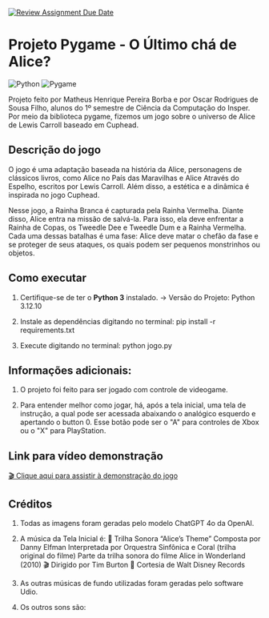 [![Review Assignment Due Date](https://classroom.github.com/assets/deadline-readme-button-22041afd0340ce965d47ae6ef1cefeee28c7c493a6346c4f15d667ab976d596c.svg)](https://classroom.github.com/a/0Y5_N7_q)


# Projeto Pygame - O Último chá de Alice?

![Python](https://img.shields.io/badge/Python-3.12-blue?logo=python)
![Pygame](https://img.shields.io/badge/Pygame-2.5.2-green?logo=pygame)

Projeto feito por Matheus Henrique Pereira Borba e por Oscar Rodrigues de Sousa Filho, alunos do 1º semestre de Ciência da Computação do Insper.
Por meio da biblioteca pygame, fizemos um jogo sobre o universo de Alice de Lewis Carroll baseado em Cuphead.


## Descrição do jogo

O jogo é uma adaptação baseada na história da Alice, personagens de clássicos livros, como Alice no País das Maravilhas e Alice Através do Espelho, escritos por Lewis Carroll. Além disso, a estética e a dinâmica é inspirada no jogo Cuphead.

Nesse jogo, a Rainha Branca é capturada pela Rainha Vermelha. Diante disso, Alice entra na missão de salvá-la.
Para isso, ela deve enfrentar a Rainha de Copas, os Tweedle Dee e Tweedle Dum e a Rainha Vermelha.
Cada uma dessas batalhas é uma fase: Alice deve matar o chefão da fase e se proteger de seus ataques, os quais podem ser pequenos monstrinhos ou objetos.


## Como executar

1) Certifique-se de ter o **Python 3** instalado. -> Versão do Projeto: Python 3.12.10

2) Instale as dependências digitando no terminal:
pip install -r requirements.txt

3) Execute digitando no terminal:
python jogo.py


## Informações adicionais:

1) O projeto foi feito para ser jogado com controle de videogame.

2) Para entender melhor como jogar, há, após a tela inicial, uma tela de instrução, a qual pode ser acessada abaixando o analógico esquerdo e apertando o button 0.
Esse botão pode ser o "A" para controles de Xbox ou o "X" para PlayStation.


## Link para vídeo demonstração

[🎬 Clique aqui para assistir à demonstração do jogo](https://www.youtube.com/SEU_VIDEO)


## Créditos

1) Todas as imagens foram geradas pelo modelo ChatGPT 4o da OpenAI.

2) A música da Tela Inicial é:
🎵 Trilha Sonora
    “Alice’s Theme”
    Composta por Danny Elfman
    Interpretada por Orquestra Sinfônica e Coral (trilha original do filme)
    Parte da trilha sonora do filme Alice in Wonderland (2010)
    🎬 Dirigido por Tim Burton
    🎼 Cortesia de Walt Disney Records

3) As outras músicas de fundo utilizadas foram geradas pelo software Udio.

4) Os outros sons são:
